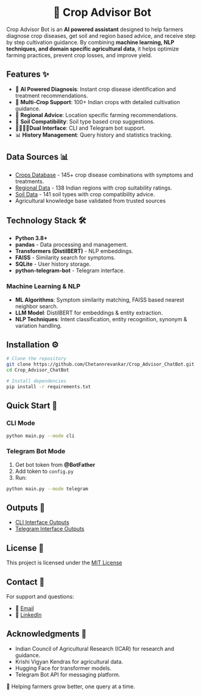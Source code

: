 <div align="center">

# 🌱 Crop Advisor Bot

</div>

Crop Advisor Bot is an **AI powered assistant** designed to help farmers diagnose crop diseases, get soil and region based advice, and receive step by step cultivation guidance. By combining **machine learning, NLP techniques, and domain specific agricultural data**, it helps optimize farming practices, prevent crop losses, and improve yield.

## Features ✨

* 🤖 **AI Powered Diagnosis**: Instant crop disease identification and treatment recommendations.
* 🌾 **Multi-Crop Support**: 100+ Indian crops with detailed cultivation guidance.
* 📍 **Regional Advice**: Location specific farming recommendations.
* 🌱 **Soil Compatibility**: Soil type based crop suggestions.
* 📲🧑🏻‍💻**Dual Interface**: CLI and Telegram bot support.
* 📊 **History Management**: Query history and statistics tracking.

## Data Sources 📊

* [Crops Database](https://github.com/Chetannrevankar/Crop_Advisor_ChatBot/blob/main/data/crops_database.csv) - 145+ crop disease combinations with symptoms and treatments.
* [Regional Data](https://github.com/Chetannrevankar/Crop_Advisor_ChatBot/blob/main/data/regional_data.csv) - 138 Indian regions with crop suitability ratings.
* [Soil Data](https://github.com/Chetannrevankar/Crop_Advisor_ChatBot/blob/main/data/soil_data.csv) - 141 soil types with crop compatibility advice.
* Agricultural knowledge base validated from trusted sources

## Technology Stack 🛠️

* **Python 3.8+**
* **pandas** - Data processing and management.
* **Transformers (DistilBERT)** - NLP embeddings.
* **FAISS** - Similarity search for symptoms.
* **SQLite** - User history storage.
* **python-telegram-bot** - Telegram interface.

### Machine Learning & NLP

* **ML Algorithms**: Symptom similarity matching, FAISS based nearest neighbor search.
* **LLM Model**: DistilBERT for embeddings & entity extraction.
* **NLP Techniques**: Intent classification, entity recognition, synonym & variation handling.

## Installation ⚙️

```bash
# Clone the repository
git clone https://github.com/Chetannrevankar/Crop_Advisor_ChatBot.git
cd Crop_Advisor_ChatBot

# Install dependencies
pip install -r requirements.txt
```

## Quick Start 🚀

### CLI Mode

```bash
python main.py --mode cli
```

### Telegram Bot Mode

1. Get bot token from **@BotFather**
2. Add token to `config.py`
3. Run:

```bash
python main.py --mode telegram
```

## Outputs 📂

* [CLI Interface Outputs](https://github.com/Chetannrevankar/Crop_Advisor_ChatBot/tree/main/outputs/cli)
* [Telegram Interface Outputs](https://github.com/Chetannrevankar/Crop_Advisor_ChatBot/tree/main/outputs/telegram_interface)

## License 📄

This project is licensed under the [MIT License](https://github.com/Chetannrevankar/Crop_Advisor_ChatBot/blob/main/LICENSE)

## Contact 💬

For support and questions:

* 📧 [Email](mailto:chetannrevankar00001@gmail.com)
* 🔗 [LinkedIn](https://www.linkedin.com/in/chetannrevankar)

## Acknowledgments 🙏

* Indian Council of Agricultural Research (ICAR) for research and guidance.
* Krishi Vigyan Kendras for agricultural data.
* Hugging Face for transformer models.
* Telegram Bot API for messaging platform.

🌱 Helping farmers grow better, one query at a time.
